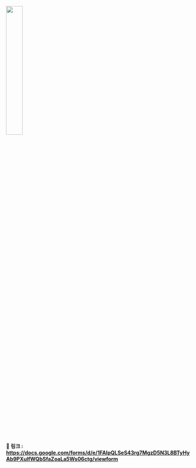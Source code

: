 
<img src = "https://user-images.githubusercontent.com/56291849/163709556-22a138eb-0d76-4f25-b933-6874ebdf3ac2.jpg" width="30%" height="30%">


#### :movie_camera: 링크 : https://docs.google.com/forms/d/e/1FAIpQLSeS43rg7MgzD5N3L8BTyHyAb9PXulfWQbSfaZoaLa5Ws06ctg/viewform
